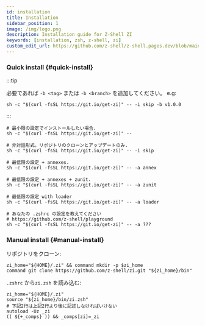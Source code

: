 ```yaml
---
id: installation
title: Installation
sidebar_position: 1
image: /img/logo.png
description: Installation guide for Z-Shell ZI
keywords: [installation, zsh, z-shell, zi]
custom_edit_url: https://github.com/z-shell/z-shell.pages.dev/blob/main/i18n/ja/docusaurus-plugin-content-docs/current/getting_started/01_installation.md
---
```


### Quick install {#quick-install}

:::tip

必要であれば `-b <tag>` または `-b <branch>` を追加してください。 e.g:

```shell
sh -c "$(curl -fsSL https://git.io/get-zi)" -- -i skip -b v1.0.0
```

:::

```shell
# 最小限の設定でインストールしたい場合.
sh -c "$(curl -fsSL https://git.io/get-zi)" --

# 非対話形式。リポジトリのクローンとアップデートのみ.
sh -c "$(curl -fsSL https://git.io/get-zi)" -- -i skip

# 最低限の設定 + annexes.
sh -c "$(curl -fsSL https://git.io/get-zi)" -- -a annex

# 最低限の設定 + annexes + zunit.
sh -c "$(curl -fsSL https://git.io/get-zi)" -- -a zunit

# 最低限の設定 with loader
sh -c "$(curl -fsSL https://git.io/get-zi)" -- -a loader

# あなたの .zshrc の設定を教えてください
# https://github.com/z-shell/playground
sh -c "$(curl -fsSL https://git.io/get-zi)" -- -a ???
```

### Manual install {#manual-install}

リポジトリをクローン:

```shell
zi_home="${HOME}/.zi" && command mkdir -p $zi_home
command git clone https://github.com/z-shell/zi.git "${zi_home}/bin"
```

`.zshrc` から`zi.zsh` を読み込む:

```shell
zi_home="${HOME}/.zi"
source "${zi_home}/bin/zi.zsh"
# 下記2行は上記2行より後に記述しなければいけない
autoload -Uz _zi
(( ${+_comps} )) && _comps[zi]=_zi
```
